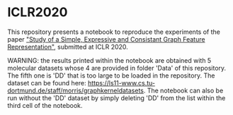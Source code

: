 # ICLR2020

This repository presents a notebook to reproduce the experiments of the paper ["Study of a Simple, Expressive and Consistant Graph Feature Representation"](https://openreview.net/forum?id=Bkeqb1BFvB), submitted at ICLR 2020.

WARNING: the results printed within the notebook are obtained with 5 molecular datasets whose 4 are provided in folder 'Data' of this repository. The fifth one is 'DD' that is too large to be loaded in the repository. The dataset can be found here: https://ls11-www.cs.tu-dortmund.de/staff/morris/graphkerneldatasets. The notebook can also be run without the 'DD' dataset by simply deleting 'DD' from the list within the third cell of the notebook.
